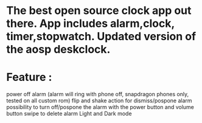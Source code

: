 # The best open source clock app out there. App includes alarm,clock, timer,stopwatch. Updated version of the aosp deskclock.


# Feature : 
power off alarm (alarm will ring with phone off, snapdragon phones only, tested on all custom rom)
flip and shake action for dismiss/pospone alarm
possibility to turn off/pospone the alarm with the power button and volume button
swipe to delete alarm
Light and Dark mode
